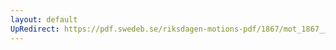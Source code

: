 ```yaml
---
layout: default
UpRedirect: https://pdf.swedeb.se/riksdagen-motions-pdf/1867/mot_1867__ak__00118/mot_1867__ak__00118_002.pdf
---
```

